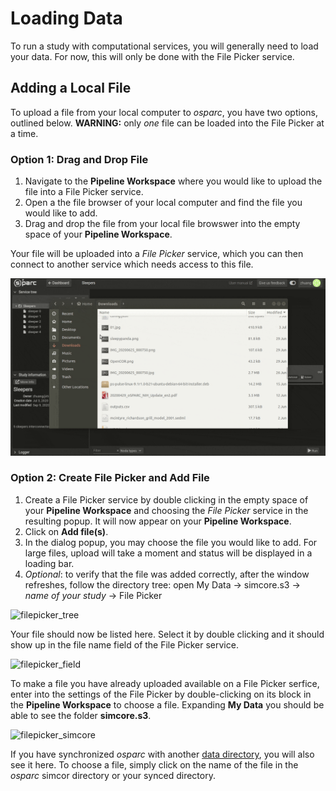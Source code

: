 # Loading Data

To run a study with computational services, you will generally need to load your data. For now, this will only be done with the File Picker service. 

## Adding a Local File
To upload a file from your local computer to *osparc*, you have two options, outlined below. **WARNING:** only *one* file can be loaded into the File Picker at a time.

### Option 1: Drag and Drop File
1. Navigate to the **Pipeline Workspace** where you would like to upload the file into a File Picker service.
2. Open a the file browser of your local computer and find the file you would like to add.
3. Drag and drop the file from your local file browswer into the empty space of your **Pipeline Workspace**.

Your file will be uploaded into a *File Picker* service, which you can then connect to another service which needs access to this file.

![dragdrop](../../../_media/addfile.gif)

### Option 2: Create File Picker and Add File
1. Create a File Picker service by double clicking in the empty space of your **Pipeline Workspace** and choosing the *File Picker* service in the resulting popup. It will now appear on your **Pipeline Workspace**. 
2. Click on __Add file(s)__. 
3. In the dialog popup, you may choose the file you would like to add. For large files, upload will take a moment and status will be displayed in a loading bar.
4. *Optional*: to verify that the file was added correctly, after the window refreshes, follow the directory tree: open My Data -> simcore.s3 -> *name of your study* -> File Picker

![filepicker_tree](https://user-images.githubusercontent.com/32800795/61489445-016e0500-a9ab-11e9-9a88-22bf87d1a66a.JPG ':size=400%')

Your file should now be listed here. Select it by double clicking and it should show up in the file name field of the File Picker service.

![filepicker_field](https://user-images.githubusercontent.com/32800795/61489593-5c9ff780-a9ab-11e9-81e0-d495b5a4417f.JPG ':size=250%')

To make a file you have already uploaded available on a File Picker serfice, enter into the settings of the File Picker by double-clicking on its block in the **Pipeline Workspace** to choose a file. Expanding __My Data__ you should be able to see the folder __simcore.s3__.

![filepicker_simcore](https://user-images.githubusercontent.com/32800795/61489216-70972980-a9aa-11e9-9cd4-ba1131aba93c.JPG ':size=300%')

If you have synchronized *osparc* with another [data directory](/docs/platform_introduction\main_window_and_navigation\data\cloud_storage_types.md), you will also see it here. To choose a file, simply click on the name of the file in the *osparc* simcor directory or your synced directory.

